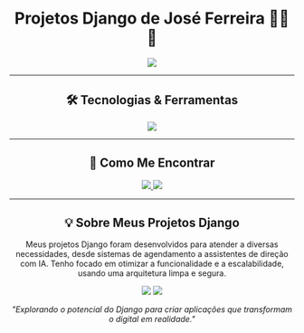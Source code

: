 <h1 align="center">Projetos Django de José Ferreira 👨‍💻✨</h1>

<p align="center">
  <img src="https://readme-typing-svg.herokuapp.com?color=%2336BCF7&size=25&center=true&vCenter=true&width=700&lines=Desenvolvedor+Fullstack+%7C+Django+%7C+Python;Projetos+Focados+em+Django;Soluções+Web+Completas+e+Escaláveis" />
</p>

---

<h2 align="center">🛠 Tecnologias & Ferramentas</h2>

<p align="center">
  <img src="https://skillicons.dev/icons?i=python,django,mysql,linux,docker,nginx,github,git" />
</p>

---

<h2 align="center">💬 Como Me Encontrar</h2>

<p align="center">
  <a href="https://www.linkedin.com/in/jos%C3%A9-ferreira-9a659a242/" target="_blank">
    <img src="https://img.shields.io/badge/-LinkedIn-333333?style=for-the-badge&logo=linkedin" />
  </a>
  <a href="https://api.whatsapp.com/send?phone=+5588993693516&text=Ol%C3%A1%20José%20Ferreira!%20Vim%20do%20seu%20perfil%20GitHub." target="_blank">
    <img src="https://img.shields.io/badge/-WhatsApp-333333?style=for-the-badge&logo=whatsapp"  />
  </a>
</p>

---

<h2 align="center">💡 Sobre Meus Projetos Django</h2>

<p align="center">
  Meus projetos Django foram desenvolvidos para atender a diversas necessidades, desde sistemas de agendamento a assistentes de direção com IA. Tenho focado em otimizar a funcionalidade e a escalabilidade, usando uma arquitetura limpa e segura.
</p>

<p align="center">
  <img src="https://forthebadge.com/images/badges/built-with-love.svg" />
  <img src="https://forthebadge.com/images/badges/made-with-python.svg" />
</p>

<p align="center">
  <em>"Explorando o potencial do Django para criar aplicações que transformam o digital em realidade."</em>
</p>
